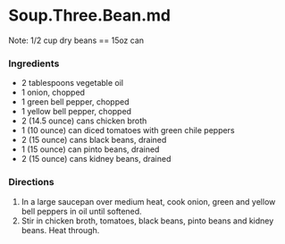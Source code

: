 # Soup.Three.Bean.md

Note: 1/2 cup dry beans == 15oz can

### Ingredients

- 2 tablespoons vegetable oil
- 1 onion, chopped
- 1 green bell pepper, chopped
- 1 yellow bell pepper, chopped
- 2 (14.5 ounce) cans chicken broth
- 1 (10 ounce) can diced tomatoes with green chile peppers
- 2 (15 ounce) cans black beans, drained
- 1 (15 ounce) can pinto beans, drained
- 2 (15 ounce) cans kidney beans, drained

### Directions

1. In a large saucepan over medium heat, cook onion, green and yellow bell peppers in oil until softened.
2. Stir in chicken broth, tomatoes, black beans, pinto beans and kidney beans. Heat through.

